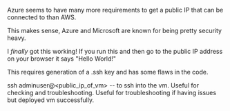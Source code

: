 Azure seems to have many more requirements to get a public IP that can be connected to than AWS.

This makes sense, Azure and Microsoft are known for being pretty security heavy.

I *finally* got this working! If you run this and then go to the public IP address on your browser it says "Hello World!"

This requires generation of a .ssh key and has some flaws in the code.

ssh adminuser@<public_ip_of_vm>
-- to ssh into the vm. Useful for checking and troubleshooting.
Useful for troubleshooting if having issues but deployed vm successfully.